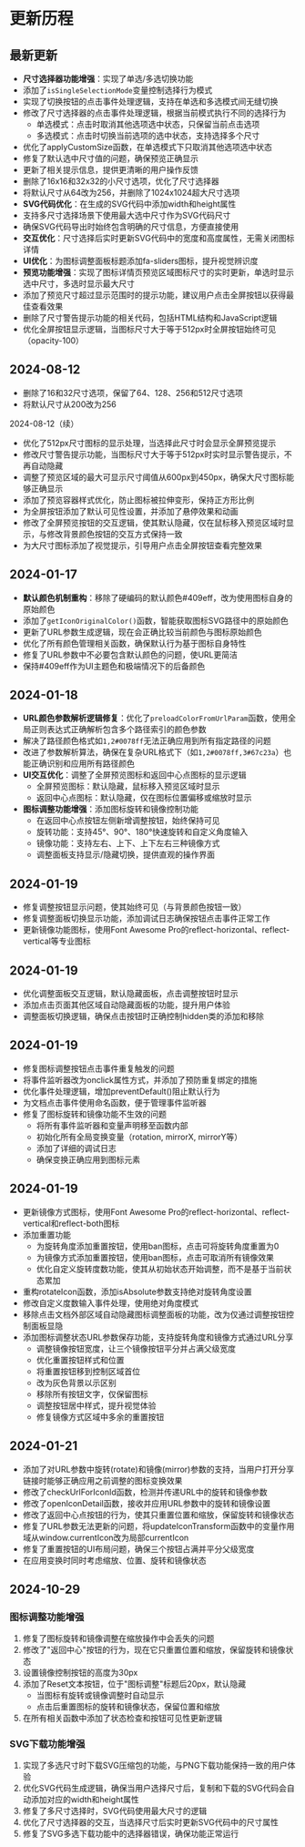# 更新历程

## 最新更新
- **尺寸选择器功能增强**：实现了单选/多选切换功能
- 添加了`isSingleSelectionMode`变量控制选择行为模式
- 实现了切换按钮的点击事件处理逻辑，支持在单选和多选模式间无缝切换
- 修改了尺寸选择器的点击事件处理逻辑，根据当前模式执行不同的选择行为
  - 单选模式：点击时取消其他选项选中状态，只保留当前点击选项
  - 多选模式：点击时切换当前选项的选中状态，支持选择多个尺寸
- 优化了applyCustomSize函数，在单选模式下只取消其他选项选中状态
- 修复了默认选中尺寸值的问题，确保预览正确显示
- 更新了相关提示信息，提供更清晰的用户操作反馈
- 删除了16x16和32x32的小尺寸选项，优化了尺寸选择器
- 将默认尺寸从64改为256，并删除了1024x1024超大尺寸选项
- **SVG代码优化**：在生成的SVG代码中添加width和height属性
- 支持多尺寸选择场景下使用最大选中尺寸作为SVG代码尺寸
- 确保SVG代码导出时始终包含明确的尺寸信息，方便直接使用
- **交互优化**：尺寸选择后实时更新SVG代码中的宽度和高度属性，无需关闭图标详情
- **UI优化**：为图标调整面板标题添加fa-sliders图标，提升视觉辨识度
- **预览功能增强**：实现了图标详情页预览区域图标尺寸的实时更新，单选时显示选中尺寸，多选时显示最大尺寸
- 添加了预览尺寸超过显示范围时的提示功能，建议用户点击全屏按钮以获得最佳查看效果
- 删除了尺寸警告提示功能的相关代码，包括HTML结构和JavaScript逻辑
- 优化全屏按钮显示逻辑，当图标尺寸大于等于512px时全屏按钮始终可见（opacity-100）

## 2024-08-12
- 删除了16和32尺寸选项，保留了64、128、256和512尺寸选项
- 将默认尺寸从200改为256

2024-08-12（续）
- 优化了512px尺寸图标的显示处理，当选择此尺寸时会显示全屏预览提示
- 修改尺寸警告提示功能，当图标尺寸大于等于512px时实时显示警告提示，不再自动隐藏
- 调整了预览区域的最大可显示尺寸阈值从600px到450px，确保大尺寸图标能够正确显示
- 添加了预览容器样式优化，防止图标被拉伸变形，保持正方形比例
- 为全屏按钮添加了默认可见性设置，并添加了悬停效果和动画
- 修改了全屏预览按钮的交互逻辑，使其默认隐藏，仅在鼠标移入预览区域时显示，与修改背景颜色按钮的交互方式保持一致
- 为大尺寸图标添加了视觉提示，引导用户点击全屏按钮查看完整效果

## 2024-01-17
- **默认颜色机制重构**：移除了硬编码的默认颜色#409eff，改为使用图标自身的原始颜色
- 添加了`getIconOriginalColor()`函数，智能获取图标SVG路径中的原始颜色
- 更新了URL参数生成逻辑，现在会正确比较当前颜色与图标原始颜色
- 优化了所有颜色管理相关函数，确保默认行为基于图标自身特性
- 修复了URL参数中不必要包含默认颜色的问题，使URL更简洁
- 保持#409eff作为UI主题色和极端情况下的后备颜色

## 2024-01-18
- **URL颜色参数解析逻辑修复**：优化了`preloadColorFromUrlParam`函数，使用全局正则表达式正确解析包含多个路径索引的颜色参数
- 解决了路径颜色格式如`1,2#0078ff`无法正确应用到所有指定路径的问题
- 改进了参数解析算法，确保在复杂URL格式下（如`1,2#0078ff,3#67c23a`）也能正确识别和应用所有路径颜色
- **UI交互优化**：调整了全屏预览图标和返回中心点图标的显示逻辑
  - 全屏预览图标：默认隐藏，鼠标移入预览区域时显示
  - 返回中心点图标：默认隐藏，仅在图标位置偏移或缩放时显示
- **图标调整功能增强**：添加图标旋转和镜像控制功能
  - 在返回中心点按钮左侧新增调整按钮，始终保持可见
  - 旋转功能：支持45°、90°、180°快速旋转和自定义角度输入
  - 镜像功能：支持左右、上下、上下左右三种镜像方式
  - 调整面板支持显示/隐藏切换，提供直观的操作界面

## 2024-01-19
- 修复调整按钮显示问题，使其始终可见（与背景颜色按钮一致）
- 修复调整面板切换显示功能，添加调试日志确保按钮点击事件正常工作
- 更新镜像功能图标，使用Font Awesome Pro的reflect-horizontal、reflect-vertical等专业图标

## 2024-01-19
- 优化调整面板交互逻辑，默认隐藏面板，点击调整按钮时显示
- 添加点击页面其他区域自动隐藏面板的功能，提升用户体验
- 调整面板切换逻辑，确保点击按钮时正确控制hidden类的添加和移除

## 2024-01-19
- 修复图标调整按钮点击事件重复触发的问题
- 将事件监听器改为onclick属性方式，并添加了预防重复绑定的措施
- 优化事件处理逻辑，增加preventDefault()阻止默认行为
- 为文档点击事件使用命名函数，便于管理事件监听器
- 修复了图标旋转和镜像功能不生效的问题
  - 将所有事件监听器和变量声明移至函数内部
  - 初始化所有全局变换变量（rotation, mirrorX, mirrorY等）
  - 添加了详细的调试日志
  - 确保变换正确应用到图标元素

## 2024-01-19
- 更新镜像方式图标，使用Font Awesome Pro的reflect-horizontal、reflect-vertical和reflect-both图标
- 添加重置功能
  - 为旋转角度添加重置按钮，使用ban图标，点击可将旋转角度重置为0
  - 为镜像方式添加重置按钮，使用ban图标，点击可取消所有镜像效果
  - 优化自定义旋转度数功能，使其从初始状态开始调整，而不是基于当前状态累加
- 重构rotateIcon函数，添加isAbsolute参数支持绝对旋转角度设置
- 修改自定义度数输入事件处理，使用绝对角度模式
- 移除点击文档外部区域自动隐藏图标调整面板的功能，改为仅通过调整按钮控制面板显隐
- 添加图标调整状态URL参数保存功能，支持旋转角度和镜像方式通过URL分享
  - 调整镜像按钮宽度，让三个镜像按钮平分并占满父级宽度
  - 优化重置按钮样式和位置
  - 将重置按钮移到控制区域首位
  - 改为灰色背景以示区别
  - 移除所有按钮文字，仅保留图标
  - 调整按钮居中样式，提升视觉体验
  - 修复镜像方式区域中多余的重置按钮

## 2024-01-21
- 添加了对URL参数中旋转(rotate)和镜像(mirror)参数的支持，当用户打开分享链接时能够正确应用之前调整的图标变换效果
- 修改了checkUrlForIconId函数，检测并传递URL中的旋转和镜像参数
- 修改了openIconDetail函数，接收并应用URL参数中的旋转和镜像设置
- 修改了返回中心点按钮的行为，使其只重置位置和缩放，保留旋转和镜像状态
- 修复了URL参数无法更新的问题，将updateIconTransform函数中的变量作用域从window.currentIcon改为局部currentIcon
- 修复了重置按钮的UI布局问题，确保三个按钮占满并平分父级宽度
- 在应用变换时同时考虑缩放、位置、旋转和镜像状态

## 2024-10-29

### 图标调整功能增强

1. 修复了图标旋转和镜像调整在缩放操作中会丢失的问题
2. 修改了"返回中心"按钮的行为，现在它只重置位置和缩放，保留旋转和镜像状态
3. 设置镜像控制按钮的高度为30px
4. 添加了Reset文本按钮，位于"图标调整"标题后20px，默认隐藏
   - 当图标有旋转或镜像调整时自动显示
   - 点击后重置图标的旋转和镜像状态，保留位置和缩放
5. 在所有相关函数中添加了状态检查和按钮可见性更新逻辑

### SVG下载功能增强

1. 实现了多选尺寸时下载SVG压缩包的功能，与PNG下载功能保持一致的用户体验
2. 优化SVG代码生成逻辑，确保当用户选择尺寸后，复制和下载的SVG代码会自动添加对应的width和height属性
3. 修复了多尺寸选择时，SVG代码使用最大尺寸的逻辑
4. 优化了尺寸选择器的交互，当选择尺寸后实时更新SVG代码中的尺寸属性
5. 修复了SVG多选下载功能中的选择器错误，确保功能正常运行